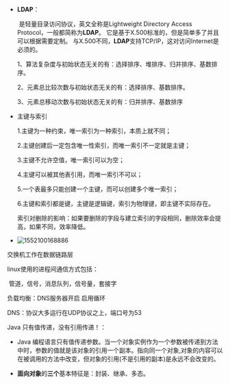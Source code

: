 





+ **LDAP**：

  ​	 是轻量目录访问协议，英文全称是Lightweight Directory Access Protocol，一般都简称为**LDAP**。 它是基于X.500标准的，但是简单多了并且可以根据需要定制。 与X.500不同，**LDAP**支持TCP/IP，这对访问Internet是必须的。



  1、算法复杂度与初始状态无关的有：选择排序、堆排序、归并排序、基数排序。

  2、元素总比较次数与初始状态无关的有：选择排序、基数排序。 

  3、元素总移动次数与初始状态无关的有：归并排序、基数排序  



+ 主键与索引

  1.主键为一种约束，唯一索引为一种索引，本质上就不同；

  2.主键创建后一定包含唯一性索引，而唯一索引不一定就是主键； 

  3.主键不允许空值，唯一索引可以为空；

  4.主键可以被其他表引用，而唯一索引不可以；

  5.一个表最多只能创建一个主键，而可以创建多个唯一索引；

  6.主键和索引都是键，主键是逻辑键，索引为物理键，即主键不实际存在。  

  

  索引对删除的影响：如果要删除的字段与建立索引的字段相同，删除效率会提高，如果不同，效率降低。

+ ![1552100168886](C:\Users\HP\AppData\Roaming\Typora\typora-user-images\1552100168886.png)

交换机工作在数据链路层

linux使用的进程间通信方式包括：

​	管道，信号，消息队列，信号量，套接字

负载均衡：DNS服务器开启 启用循环

DNS：协议大多运行在UDP协议之上，端口号为53

Java 只有值传递，没有引用传递！：

+ Java 编程语言只有值传递参数。当一个对象实例作为一个参数被传递到方法中时，参数的值就是该对象的引用一个副本。指向同一个对象,对象的内容可以在被调用的方法中改变，但对象的引用(不是引用的副本)是永远不会改变的。 

+ **面向对象**的**三个**基本特征是：封装、继承、多态。